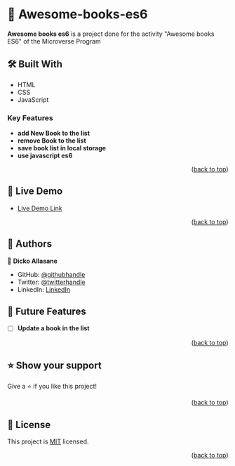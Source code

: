 <a name="readme-top"></a>

# 📖 Awesome-books-es6<a name="about-project"></a>
**Awesome books es6** is a project done for the activity "Awesome books ES6" of the Microverse Program

## 🛠 Built With <a name="built-with"></a>
- HTML
- CSS
- JavaScript

### Key Features <a name="key-features"></a>

- **add New Book to the list**
- **remove Book to the list**
- **save book list in local storage**
- **use javascript es6**

<p align="right">(<a href="#readme-top">back to top</a>)</p>

## 🚀 Live Demo <a name="live-demo"></a>

- [Live Demo Link](https://trast00.github.io/Awesome-books-es6/)

<p align="right">(<a href="#readme-top">back to top</a>)</p>

## 👥 Authors <a name="authors"></a>

👤 **Dicko Allasane**

- GitHub: [@githubhandle](https://github.com/Trast00)
- Twitter: [@twitterhandle](https://twitter.com/AllassaneDicko0/)
- LinkedIn: [LinkedIn](https://www.linkedin.com/in/allassane-dicko-744aaa224)



## 🔭 Future Features <a name="future-features"></a>

- [ ] **Update a book in the list**

<p align="right">(<a href="#readme-top">back to top</a>)</p>

## ⭐️ Show your support <a name="support"></a>

Give a ⭐️ if you like this project!

<p align="right">(<a href="#readme-top">back to top</a>)</p>

## 📝 License <a name="license"></a>

This project is [MIT](./LICENSE) licensed.

<p align="right">(<a href="#readme-top">back to top</a>)</p>
